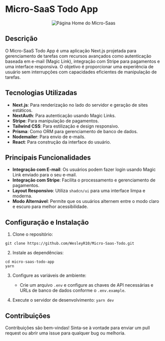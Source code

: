 # Micro-SaaS Todo App

<div align="center">

<img src="https://i.imgur.com/E6gEFt6.png" alt="Página Home do Micro-Saas">

</div>


## Descrição
O Micro-SaaS Todo App é uma aplicação Next.js projetada para gerenciamento de tarefas com recursos avançados como autenticação baseada em e-mail (Magic Link), integração com Stripe para pagamentos e uma interface responsiva. O objetivo é proporcionar uma experiência de usuário sem interrupções com capacidades eficientes de manipulação de tarefas.

## Tecnologias Utilizadas
- **Next.js**: Para renderização no lado do servidor e geração de sites estáticos.
- **NextAuth**: Para autenticação usando Magic Links.
- **Stripe**: Para manipulação de pagamentos.
- **Tailwind CSS**: Para estilização e design responsivo.
- **Prisma**: Como ORM para gerenciamento de banco de dados.
- **Nodemailer**: Para envio de e-mails.
- **React**: Para construção da interface do usuário.

## Principais Funcionalidades
- **Integração com E-mail**: Os usuários podem fazer login usando Magic Link enviado para o seu e-mail.
- **Integração com Stripe**: Facilita o processamento e gerenciamento de pagamentos.
- **Layout Responsivo**: Utiliza `shadcn/ui` para uma interface limpa e moderna.
- **Modo Alternável**: Permite que os usuários alternem entre o modo claro e escuro para melhor acessibilidade.

## Configuração e Instalação
1. Clone o repositório:
```
git clone https://github.com/WesleyR10/Micro-Saas-Todo.git
```
2. Instale as dependências:
```
cd micro-saas-todo-app
yarn
```
3. Configure as variáveis de ambiente:
   - Crie um arquivo `.env` e configure as chaves de API necessárias e URLs de banco de dados conforme o `.env.example`.

4. Execute o servidor de desenvolvimento:
```yarn dev```


## Contribuições
Contribuições são bem-vindas! Sinta-se à vontade para enviar um pull request ou abrir uma issue para qualquer bug ou melhoria.
